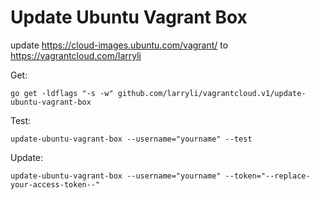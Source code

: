 Update Ubuntu Vagrant Box
=========================

update https://cloud-images.ubuntu.com/vagrant/ to https://vagrantcloud.com/larryli

Get:

	go get -ldflags "-s -w" github.com/larryli/vagrantcloud.v1/update-ubuntu-vagrant-box

Test:

	update-ubuntu-vagrant-box --username="yourname" --test

Update:

	update-ubuntu-vagrant-box --username="yourname" --token="--replace-your-access-token--"


